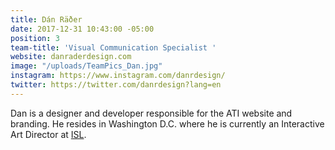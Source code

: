 ```yaml
---
title: Dán Räðer
date: 2017-12-31 10:43:00 -05:00
position: 3
team-title: 'Visual Communication Specialist '
website: danraderdesign.com
image: "/uploads/TeamPics_Dan.jpg"
instagram: https://www.instagram.com/danrdesign/
twitter: https://twitter.com/danrdesign?lang=en
---
```


Dan is a designer and developer responsible for the ATI website and branding. He resides in Washington D.C. where he is currently an Interactive Art Director at [ISL](http://isl.co). 